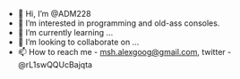 - 👋 Hi, I’m @ADM228
- 👀 I’m interested in programming and old-ass consoles.
- 🌱 I’m currently learning ...
- 💞️ I’m looking to collaborate on ...
- 📫 How to reach me - msh.alexgoog@gmail.com, twitter - @rL1swQQUcBajqta

<!---
ADM228/ADM228 is a ✨ special ✨ repository because its `README.md` (this file) appears on your GitHub profile.
You can click the Preview link to take a look at your changes.
--->

